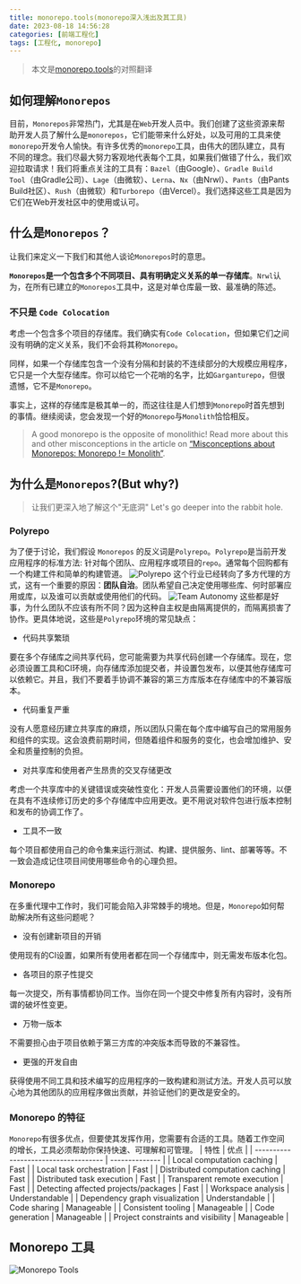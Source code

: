 ```yaml
---
title: monorepo.tools(monorepo深入浅出及其工具)
date: 2023-08-18 14:56:28
categories: [前端工程化]
tags: [工程化, monorepo]
---
```


> 本文是[monorepo.tools](https://monorepo.tools/#understanding-monorepos)的对照翻译


## 如何理解`Monorepos`

目前，`Monorepos`非常热门，尤其是在`Web`开发人员中。我们创建了这些资源来帮助开发人员了解什么是`monorepos`，它们能带来什么好处，以及可用的工具来使`monorepo`开发令人愉快。有许多优秀的`monorepo`工具，由伟大的团队建立，具有不同的理念。我们尽最大努力客观地代表每个工具，如果我们做错了什么，我们欢迎拉取请求！我们将重点关注的工具有：`Bazel`（由Google）、`Gradle Build Tool`（由Gradle公司）、`Lage`（由微软）、`Lerna`、`Nx`（由Nrwl）、`Pants`（由Pants Build社区）、`Rush`（由微软）和`Turborepo`（由Vercel）。我们选择这些工具是因为它们在Web开发社区中的使用或认可。

## 什么是`Monorepos`？

让我们来定义一下我们和其他人谈论`Monorepos`时的意思。

**`Monorepos`是一个包含多个不同项目、具有明确定义关系的单一存储库**。`Nrwl`认为，在所有已建立的`Monorepos`工具中，这是对单仓库最一致、最准确的陈述。

### 不只是 `Code Colocation`

考虑一个包含多个项目的存储库。我们确实有`Code Colocation`，但如果它们之间没有明确的定义关系，我们不会将其称`Monorepo`。

同样，如果一个存储库包含一个没有分隔和封装的不连续部分的大规模应用程序，它只是一个大型存储库。你可以给它一个花哨的名字，比如`Garganturepo`，但很遗憾，它不是`Monorepo`。

事实上，这样的存储库是极其单一的，而这往往是人们想到`Monorepo`时首先想到的事情。继续阅读，您会发现一个好的`Monorepo`与`Monolith`恰恰相反。

> A good monorepo is the opposite of monolithic! Read more about this and other misconceptions in the article on [“Misconceptions about Monorepos: Monorepo != Monolith”](https://blog.nrwl.io/misconceptions-about-monorepos-monorepo-monolith-df1250d4b03c).

## 为什么是`Monorepos`?(But why?)

> 让我们更深入地了解这个"无底洞"
> Let's go deeper into the rabbit hole.


### Polyrepo

为了便于讨论，我们假设 `Monorepos` 的反义词是`Polyrepo`。`Polyrepo`是当前开发应用程序的标准方法: 针对每个团队、应用程序或项目的`repo`。通常每个回购都有一个构建工件和简单的构建管道。
![Polyrepo](/images/monorepo-pnpm/polyrepo-practice.svg)
这个行业已经转向了多方代理的方式，这有一个重要的原因：**团队自治**。团队希望自己决定使用哪些库、何时部署应用或库，以及谁可以贡献或使用他们的代码。
![Team Autonomy](/images/monorepo-pnpm/spectrum-real-world.svg)
这些都是好事，为什么团队不应该有所不同？因为这种自主权是由隔离提供的，而隔离损害了协作。更具体地说，这些是`Polyrepo`环境的常见缺点：

- 代码共享繁琐

要在多个存储库之间共享代码，您可能需要为共享代码创建一个存储库。现在，您必须设置工具和CI环境，向存储库添加提交者，并设置包发布，以便其他存储库可以依赖它。并且，我们不要着手协调不兼容的第三方库版本在存储库中的不兼容版本。

- 代码重复严重

没有人愿意经历建立共享库的麻烦，所以团队只需在每个库中编写自己的常用服务和组件的实现。这会浪费前期时间，但随着组件和服务的变化，也会增加维护、安全和质量控制的负担。

- 对共享库和使用者产生昂贵的交叉存储更改

考虑一个共享库中的关键错误或突破性变化：开发人员需要设置他们的环境，以便在具有不连续修订历史的多个存储库中应用更改。更不用说对软件包进行版本控制和发布的协调工作了。

- 工具不一致

每个项目都使用自己的命令集来运行测试、构建、提供服务、lint、部署等等。不一致会造成记住项目间使用哪些命令的心理负担。

### Monorepo
在多重代理中工作时，我们可能会陷入非常棘手的境地。但是，`Monorepo`如何帮助解决所有这些问题呢？

- 没有创建新项目的开销

使用现有的CI设置，如果所有使用者都在同一个存储库中，则无需发布版本化包。
- 各项目的原子性提交

每一次提交，所有事情都协同工作。当你在同一个提交中修复所有内容时，没有所谓的破坏性变更。
- 万物一版本

不需要担心由于项目依赖于第三方库的冲突版本而导致的不兼容性。
- 更强的开发自由

获得使用不同工具和技术编写的应用程序的一致构建和测试方法。开发人员可以放心地为其他团队的应用程序做出贡献，并验证他们的更改是安全的。

### Monorepo 的特征
`Monorepo`有很多优点，但要使其发挥作用，您需要有合适的工具。随着工作空间的增长，工具必须帮助你保持快速、可理解和可管理。
| 特性                               | 优点         |
| ------------------------------------ | -------------- |
| Local computation caching            | Fast           |
| Local task orchestration             | Fast           |
| Distributed computation caching      | Fast           |
| Distributed task execution           | Fast           |
| Transparent remote execution         | Fast           |
| Detecting affected projects/packages | Fast           |
| Workspace analysis                   | Understandable |
| Dependency graph visualization       | Understandable |
| Code sharing                         | Manageable     |
| Consistent tooling                   | Manageable     |
| Code generation                      | Manageable     |
| Project constraints and visibility   | Manageable     |

## Monorepo 工具

![Monorepo Tools](/images/monorepo-pnpm/tools.png)